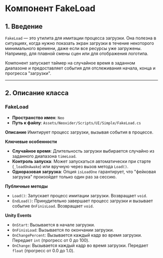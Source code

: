 # Компонент FakeLoad

## 1. Введение

`FakeLoad` — это утилита для имитации процесса загрузки. Она полезна в ситуациях, когда нужно показать экран загрузки в течение некоторого минимального времени, даже если все ресурсы уже загружены. Например, для плавной смены сцен или для отображения логотипа.

Компонент запускает таймер на случайное время в заданном диапазоне и предоставляет события для отслеживания начала, конца и прогресса "загрузки".

---

## 2. Описание класса

### FakeLoad
- **Пространство имен**: `Neo`
- **Путь к файлу**: `Assets/Neoxider/Scripts/UI/Simple/FakeLoad.cs`

**Описание**
Имитирует процесс загрузки, вызывая события в процессе.

**Ключевые особенности**
- **Случайное время**: Длительность загрузки выбирается случайно из заданного диапазона `timeLoad`.
- **Контроль запуска**: Может запускаться автоматически при старте (`_loadOnAwake`) или вручную через вызов метода `Load()`.
- **Одноразовая загрузка**: Опция `isLoadOne` гарантирует, что "фейковая загрузка" произойдет только один раз за сессию.

**Публичные методы**
- `Load()`: Запускает процесс имитации загрузки. Возвращает `void`.
- `EndLoad()`: Принудительно завершает процесс загрузки и вызывает событие `OnFinisLoad`. Возвращает `void`.

**Unity Events**
- `OnStart`: Вызывается в начале загрузки.
- `OnFinisLoad`: Вызывается по окончании загрузки.
- `OnChangePercent`: Вызывается каждый кадр во время загрузки. Передает `int` (прогресс от 0 до 100).
- `OnChange`: Вызывается каждый кадр во время загрузки. Передает `float` (прогресс от 0.0 до 1.0).
